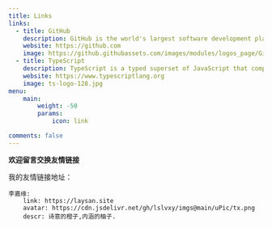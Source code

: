 ```yaml
---
title: Links
links:
  - title: GitHub
    description: GitHub is the world's largest software development platform.
    website: https://github.com
    image: https://github.githubassets.com/images/modules/logos_page/GitHub-Mark.png
  - title: TypeScript
    description: TypeScript is a typed superset of JavaScript that compiles to plain JavaScript.
    website: https://www.typescriptlang.org
    image: ts-logo-128.jpg
menu:
    main: 
        weight: -50
        params:
            icon: link

comments: false
---
```



**欢迎留言交换友情链接**

我的友情链接地址：

```
李嘉缘:
    link: https://laysan.site
    avatar: https://cdn.jsdelivr.net/gh/lslvxy/imgs@main/uPic/tx.png
    descr: 诗意的橙子,内涵的柚子.
```